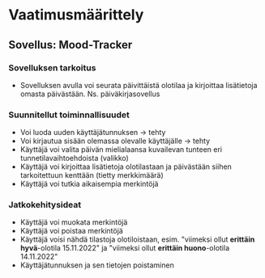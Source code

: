 # Vaatimusmäärittely

## Sovellus: Mood-Tracker

### Sovelluksen tarkoitus

- Sovelluksen avulla voi seurata päivittäistä olotilaa ja kirjoittaa lisätietoja omasta päivästään. Ns. päiväkirjasovellus

### Suunnitellut toiminnallisuudet

- Voi luoda uuden käyttäjätunnuksen -> tehty
- Voi kirjautua sisään olemassa olevalle käyttäjälle -> tehty
- Käyttäjä voi valita päivän mielialaansa kuvailevan tunteen eri tunnetilavaihtoehdoista (valikko)
- Käyttäjä voi kirjoittaa lisätietoja olotilastaan ja päivästään siihen tarkoitettuun kenttään (tietty merkkimäärä)
- Käyttäjä voi tutkia aikaisempia merkintöjä

### Jatkokehitysideat

- Käyttäjä voi muokata merkintöjä
- Käyttäjä voi poistaa merkintöjä
- Käyttäjä voisi nähdä tilastoja olotiloistaan, esim. "viimeksi ollut **erittäin hyvä**-olotila 15.11.2022" ja "viimeksi ollut **erittäin huono**-olotila 14.11.2022"
- Käyttäjätunnuksen ja sen tietojen poistaminen
